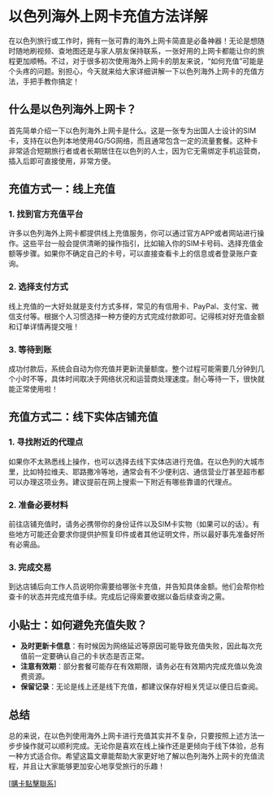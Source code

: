 # 以色列海外上网卡充值方法详解

在以色列旅行或工作时，拥有一张可靠的海外上网卡简直是必备神器！无论是想随时随地刷视频、查地图还是与家人朋友保持联系，一张好用的上网卡都能让你的旅程更加顺畅。不过，对于很多初次使用海外上网卡的朋友来说，“如何充值”可能是个头疼的问题。别担心，今天就来给大家详细讲解一下以色列海外上网卡的充值方法，手把手教你搞定！

## 什么是以色列海外上网卡？

首先简单介绍一下以色列海外上网卡是什么。这是一张专为出国人士设计的SIM卡，支持在以色列本地使用4G/5G网络，而且通常包含一定的流量套餐。这种卡非常适合短期旅行者或者长期居住在以色列的人士，因为它无需绑定手机运营商，插入后即可直接使用，非常方便。

## 充值方式一：线上充值

### 1. 找到官方充值平台
许多以色列海外上网卡都提供线上充值服务，你可以通过官方APP或者网站进行操作。这些平台一般会提供清晰的操作指引，比如输入你的SIM卡号码、选择充值金额等步骤。如果你不确定自己的卡号，可以直接查看卡上的信息或者登录账户查询。

### 2. 选择支付方式
线上充值的一大好处就是支付方式多样，常见的有信用卡、PayPal、支付宝、微信支付等。根据个人习惯选择一种方便的方式完成付款即可。记得核对好充值金额和订单详情再提交哦！

### 3. 等待到账
成功付款后，系统会自动为你充值并更新流量额度。整个过程可能需要几分钟到几个小时不等，具体时间取决于网络状况和运营商处理速度。耐心等待一下，很快就能正常使用啦！

## 充值方式二：线下实体店铺充值

### 1. 寻找附近的代理点
如果你不太熟悉线上操作，也可以选择去线下实体店进行充值。在以色列的大城市里，比如特拉维夫、耶路撒冷等地，通常会有不少便利店、通信营业厅甚至超市都可以办理这项业务。建议提前在网上搜索一下附近有哪些靠谱的代理点。

### 2. 准备必要材料
前往店铺充值时，请务必携带你的身份证件以及SIM卡实物（如果可以的话）。有些地方可能还会要求你提供护照复印件或者其他证明文件，所以最好事先准备好所有必需品。

### 3. 完成交易
到达店铺后向工作人员说明你需要给哪张卡充值，并告知具体金额。他们会帮你检查卡的状态并完成充值手续。完成后记得索要收据以备后续查询之需。

## 小贴士：如何避免充值失败？

- **及时更新卡信息**：有时候因为网络延迟等原因可能导致充值失败，因此每次充值前一定要确认自己的卡状态是否正常。
- **注意有效期**：部分套餐可能存在有效期限，请务必在有效期内完成充值以免浪费资源。
- **保留记录**：无论是线上还是线下充值，都建议保存好相关凭证以便日后查阅。

## 总结

总的来说，在以色列使用海外上网卡进行充值其实并不复杂，只要按照上述方法一步步操作就可以顺利完成。无论你是喜欢在线上操作还是更倾向于线下体验，总有一种方式适合你。希望这篇文章能帮助大家更好地了解以色列海外上网卡的充值流程，并且让大家能够更加安心地享受旅行的乐趣！

[[購卡點擊聯系](https://t.me/s/esim1088)]
